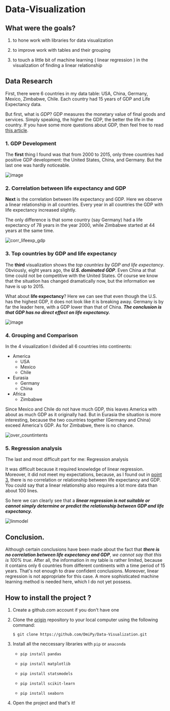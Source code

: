 # Data-Visualization

## What were the goals? 

1. to hone work with libraries for data visualization 
    
2. to improve work with tables and their grouping
    
3. to touch a little bit of machine learning ( linear regression ) in the visualization of finding a linear relationship
    
## Data Research

First, there were 6 countries in my data table: USA, China, Germany, Mexico, Zimbabwe, Chile. 
Each country had 15 years of GDP and Life Expectancy data. 

But first, what is *_GDP_*?
GDP measures the monetary value of final goods and services. 
Simply speaking, the higher the GDP, the better the life in the country.
If you have some more questions about GDP, then feel free to read [this article](https://www.imf.org/en/Publications/fandd/issues/Series/Back-to-Basics/gross-domestic-product-GDP#:~:text=GDP%20measures%20the%20monetary%20value,the%20borders%20of%20a%20country.).

### 1. GDP Development

The **first** thing I found was that from 2000 to 2015, only three countries had positive GDP development: the United States, China, and Germany. 
But the last one was hardly noticeable. 

![image](https://github.com/DmiPy/Data-Visualization/assets/128055633/d5cfaa75-c80c-4e8c-ad0b-1fcb5383c84f)


### 2. Correlation between life expectancy and GDP

**Next** is the correlation between life expectancy and GDP. Here we observe a linear relationship in all countries. 
Every year in all countries the GDP with life expectancy increased slightly. 

The only difference is that some country (say Germany) had a life expectancy of 78 years in the year 2000, while Zimbabwe started at 44 years at the same time.

![corr_lifeexp_gdp](https://github.com/DmiPy/Data-Visualization/assets/128055633/757ae337-5789-4785-9f16-0225b52320bf)

### 3. Top countries by GDP and life expectancy

The **third** visualization shows the _top countries by GDP and life expectancy_. Obviously, eight years ago, the **_U.S. dominated GDP_**. 
Even China at that time could not be competitive with the United States. Of course we know that the situation has changed dramatically now, 
but the information we have is up to 2015.

What about **life expectancy**? Here we can see that even though the U.S. has the highest GDP, it does not look like it is breaking away. Germany is by far the leader here, with a GDP lower than that of China. 
**_The conclusion is that GDP has no direct effect on life expectancy._** 

![image](https://github.com/DmiPy/Data-Visualization/assets/128055633/6d69d5c3-579b-4916-9e5f-0deec5fab404)


### 4. Grouping and Comparison

In the 4 visualization I divided all 6 countries into continents: 

* America 
    + USA 
    + Mexico  
    + Chile
* Eurasia 
    + Germany 
    + China 
* Africa 
    + Zimbabwe

Since Mexico and Chile do not have much GDP, this leaves America with about as much GDP as it originally had. But in Eurasia the situation is more interesting, because the two countries together (Germany and China) exceed America's GDP. As for Zimbabwe, there is no chance.

![over_countintents](https://github.com/DmiPy/Data-Visualization/assets/128055633/4d4bdc62-d20f-4903-9c84-5952f5ce571c)


### 5. Regression analysis

The last and most difficult part for me: Regression analysis

It was difficult because it required knowledge of linear regression. Moreover, it did not meet my expectations, because, 
as I found out in [point 3](https://github.com/DmiPy/Data-Visualization/edit/main/README.md#3-top-countries-by-gdp-and-life-expectancy), there is no correlation or relationship between life expectancy and GDP. 
You could say that a linear relationship also requires a lot more data than about 100 lines. 

So here we can clearly see that a ***_linear regression is not suitable or cannot simply determine or predict the relationship between GDP and life expectancy._*** 

![linmodel](https://github.com/DmiPy/Data-Visualization/assets/128055633/48306539-f621-4685-812e-101144331ac3)


## Conclusion. 

Although certain conclusions have been made about the fact that **_there is no correlation between life expectancy and GDP_**, _we *cannot* say that this is *100%* true_. 
After all, the information in my table is rather limited, because it contains only 6 countries from different continents with a time period of 15 years. That's not enough to draw confident conclusions. 
Moreover, linear regression is not appropriate for this case. A more sophisticated machine learning method is needed here, which I do not yet possess. 


## How to install the project ?
1. Create a github.com account if you don't have one

2. Clone the [origin](https://github.com/DmiPy/Data-Visualization) repository to your local computer using the following command:

    ```$ git clone https://github.com/DmiPy/Data-Visualization.git```

3. Install all the neccessary libraries with `pip` or `anaconda`

    * ```pip install pandas```

    * ```pip install matplotlib```

    * ```pip install statsmodels```

    * ```pip install scikit-learn```

    * ```pip install seaborn```


4. Open the project and that's it!



    
    
    
